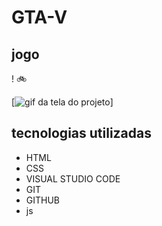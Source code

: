 # GTA-V
## jogo

! 🚲

[<img src="./Vídeo sem título ‐ Feito com o Clipchamp.gif" alt="gif da tela do projeto">]

## tecnologias utilizadas

- HTML
- CSS
- VISUAL STUDIO CODE
- GIT
- GITHUB
- js